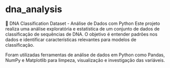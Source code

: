 # dna_analysis
🧬 DNA Classification Dataset - Análise de Dados com Python
Este projeto realiza uma análise exploratória e estatística de um conjunto de dados de classificação de sequências de DNA. O objetivo é entender padrões nos dados e identificar características relevantes para modelos de classificação.

Foram utilizadas ferramentas de análise de dados em Python como Pandas, NumPy e Matplotlib para limpeza, visualização e investigação das variáveis.

